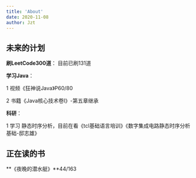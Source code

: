 ```yaml
---
title: 'About'
date: 2020-11-08
author: Jzt
---
```




## 未来的计划

**刷LeetCode300道**： 目前已刷131道

**学习Java**：

1 视频《狂神说Java》P60/80

2 书籍《Java核心技术卷I》-第五章继承

**科研**：

1 学习 静态时序分析，目前在看《tcl基础语言培训》《数字集成电路静态时序分析基础-邸志雄》

## **正在读的书**

**《夜晚的潜水艇》**44/163 

